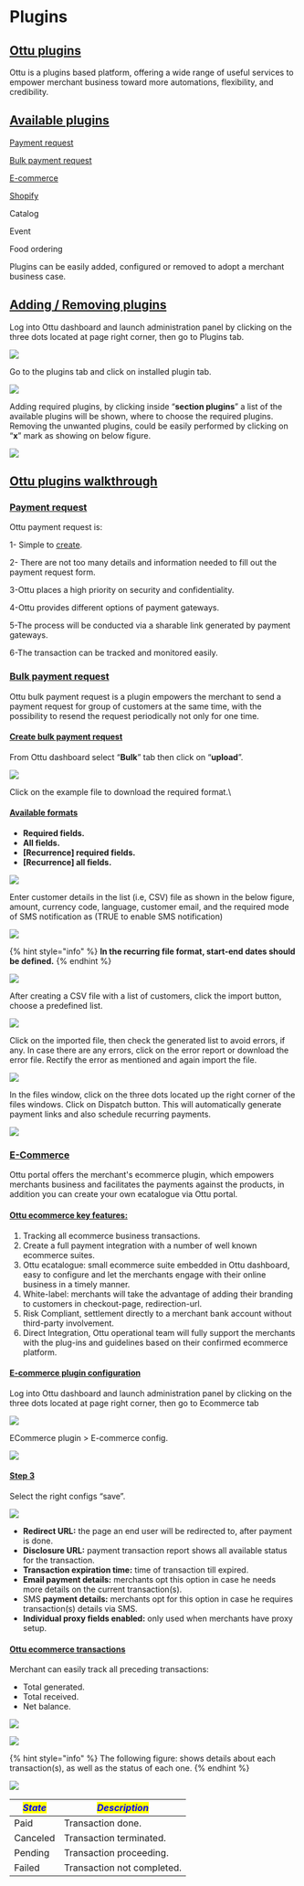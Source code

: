 # Plugins

## <mark style="color:blue;"></mark>[Ottu plugins](./#ottu-plugins)

Ottu is a plugins based platform, offering a wide range of useful services to empower merchant business toward more automations, flexibility, and credibility.

## <mark style="color:blue;"></mark>[Available plugins](./#available-plugins)

[Payment request](./#payment-request)

[Bulk payment request](./#bulk-payment-request)

[E-commerce](./#e-commerce)

[Shopify](../integration.md#shopify-plugin)

Catalog

Event

Food ordering

Plugins can be easily added, configured or removed to adopt a merchant business case.

## [Adding / Removing plugins](./#adding-removing-plugins)

Log into Ottu dashboard and launch administration panel by clicking on the three dots located at page right corner, then go to Plugins tab.

![](<../../.gitbook/assets/1 (3).png>)

Go to the plugins tab and click on installed plugin tab.

![](<../../.gitbook/assets/2 (5).png>)

Adding required plugins, by clicking inside “**section plugins**” a list of the available plugins will be shown, where to choose the required plugins.\
Removing the unwanted plugins, could be easily performed by clicking on “**x**” mark as showing on below figure.

![](<../../.gitbook/assets/3 (5) (2).png>)

## [Ottu plugins walkthrough](./#ottu-plugins-walkthrough)

### [Payment request](./#payment-request)

Ottu payment request is:&#x20;

1- Simple to [create](../../#creating-payment-request).&#x20;

2- There are not too many details and information needed to fill out the payment request form.&#x20;

3-Ottu places a high priority on security and confidentiality.

4-Ottu provides different options  of payment gateways.

5-The process will be conducted via a sharable link generated by payment gateways.&#x20;

6-The transaction can be tracked and monitored easily.

### <mark style="color:blue;"></mark>[Bulk payment request](./#bulk-payment-request)

Ottu bulk payment request is a plugin empowers the merchant to send a payment request for group of customers at the same time, with the possibility to resend the request periodically not only for one time.

#### [Create bulk payment request](./#create-bulk-payment-request)

From Ottu dashboard select “**Bulk**” tab then click on “**upload**”.

![](<../../.gitbook/assets/4 (5).png>)

Click on the example file to download the required format.\


#### [Available formats](./#available-formats)

* **Required fields.**
* **All fields.**
* **\[Recurrence] required fields.**
* **\[Recurrence] all fields.**

![](<../../.gitbook/assets/5 (4) (1).png>)



Enter customer details in the list (i.e, CSV) file as shown in the below figure, amount, currency code, language, customer email, and the required mode of  SMS notification as (TRUE to enable SMS notification)

![](<../../.gitbook/assets/6 (4).png>)

{% hint style="info" %}
**In the recurring file format, start-end dates should be defined.**
{% endhint %}

![](<../../.gitbook/assets/7 (3).png>)

After creating a CSV file with a list of customers, click the import button, choose a predefined list.

![](<../../.gitbook/assets/8 (2) (1).png>)

Click on the imported file, then check the generated list to avoid errors, if any. In case there are any errors, click on the error report or download the error file. Rectify the error as mentioned and again import the file.&#x20;

![](<../../.gitbook/assets/9 (3).png>)

In the files window, click on the three dots located up the right corner of the files windows. Click on Dispatch button. This will automatically generate payment links and also schedule recurring payments.&#x20;

![](<../../.gitbook/assets/10 (1).png>)

### <mark style="color:blue;"></mark>[E-Commerce](./#e-commerce)

Ottu portal offers the merchant's ecommerce plugin, which empowers merchants business and facilitates the payments against the products, in addition you can create your own ecatalogue via Ottu portal.

#### [Ottu ecommerce key features:](./#ottu-ecommerce-key-features)

1. Tracking all ecommerce business transactions.
2. Create a full payment integration with a number of well known ecommerce suites.
3. Ottu ecatalogue: small ecommerce suite embedded in Ottu dashboard, easy to configure and let the merchants engage with their online business in a timely manner.
4. White-label: merchants will take the advantage of adding their branding to customers in checkout-page, redirection-url.
5. Risk Compliant, settlement directly to a merchant bank account without third-party involvement.
6. Direct Integration, Ottu operational team will fully support the merchants with the plug-ins and guidelines based on their confirmed ecommerce platform.

#### <mark style="color:blue;"></mark>[E-commerce plugin configuration](./#e-commerce-plugin-configuration)

Log into Ottu dashboard and launch administration panel by clicking on the three dots located at page right corner, then go to Ecommerce tab

![](<../../.gitbook/assets/11 (2).png>)

ECommerce plugin > E-commerce config.

![](../../.gitbook/assets/12.png)

#### [Step 3](./#step-3-1)

Select the right configs “save”.

![](../../.gitbook/assets/13.png)

* **Redirect URL:** the page an end user will be redirected to, after payment is done.
* **Disclosure URL:** payment transaction report shows all available status for the transaction.
* **Transaction expiration time:** time of transaction till expired.
* **Email payment details:** merchants opt this option in case he needs more details on the current transaction(s).
* SMS **payment details:** merchants opt for this option in case he requires transaction(s) details via SMS.
* **Individual proxy fields enabled:** only used when merchants have proxy setup.&#x20;

#### <mark style="color:blue;"></mark>[Ottu ecommerce transactions](./#ottu-ecommerce-transactions)

Merchant can easily track all preceding transactions:

* Total generated.
* Total received.
* Net balance.

![](<../../.gitbook/assets/14 (1).png>)

![](<../../.gitbook/assets/15 (1).png>)

{% hint style="info" %}
The following figure: shows details about each transaction(s), as well as the status of each one.
{% endhint %}

![](../../.gitbook/assets/16.png)

| _<mark style="color:blue;">**State**</mark>_ | _<mark style="color:blue;">**Description**</mark>_ |
| -------------------------------------------- | -------------------------------------------------- |
| Paid                                         | Transaction done.                                  |
| Canceled                                     | Transaction terminated.                            |
| Pending                                      | Transaction proceeding.                            |
| Failed                                       | Transaction not completed.                         |
